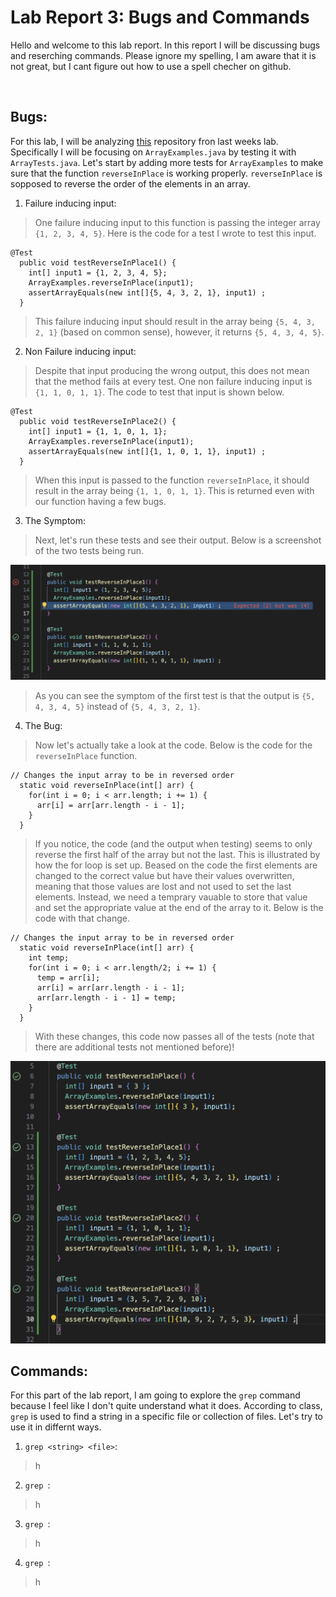 # **Lab Report 3: Bugs and Commands**

Hello and welcome to this lab report. In this report I will be discussing bugs and 
reserching commands. Please ignore my spelling, I am aware that it is not great, but I
cant figure out how to use a spell checher on github.

<br>  

## Bugs:

For this lab, I will be analyzing [this](https://github.com/ucsd-cse15l-f23/lab3) repository fron last
weeks lab. Specifically I will be focusing on `ArrayExamples.java` by testing it with `ArrayTests.java`.
Let's start by adding more tests for `ArrayExamples` to make sure that the function `reverseInPlace` is 
working properly. `reverseInPlace` is sopposed to reverse the order of the elements in an array.

1. Failure inducing input:

> One failure inducing input to this function is passing the integer array `{1, 2, 3, 4, 5}`. Here is the
> code for a test I wrote to test this input.
  
```
@Test
  public void testReverseInPlace1() {
    int[] input1 = {1, 2, 3, 4, 5};
    ArrayExamples.reverseInPlace(input1);
    assertArrayEquals(new int[]{5, 4, 3, 2, 1}, input1) ;
  }
```

> This failure inducing input should result in the array being `{5, 4, 3, 2, 1}` (based on common sense),
> however, it returns `{5, 4, 3, 4, 5}`.

2. Non Failure inducing input:

> Despite that input producing the wrong output, this does not mean that the method fails at every test.
> One non failure inducing input is `{1, 1, 0, 1, 1}`. The code to test that input is shown below.

```
@Test
  public void testReverseInPlace2() {
    int[] input1 = {1, 1, 0, 1, 1};
    ArrayExamples.reverseInPlace(input1);
    assertArrayEquals(new int[]{1, 1, 0, 1, 1}, input1) ;
  }
```

> When this input is passed to the function `reverseInPlace`, it should result in the array being
> `{1, 1, 0, 1, 1}`. This is returned even with our function having a few bugs.

3. The Symptom:

> Next, let's run these tests and see their output. Below is a screenshot of the two tests being run.

![tests being run](lab3pics/testOutput.png)

> As you can see the symptom of the first test is that the output is `{5, 4, 3, 4, 5}` instead of 
> `{5, 4, 3, 2, 1}`.

4. The Bug:

>  Now let's actually take a look at the code. Below is the code for the `reverseInPlace` function.

```
// Changes the input array to be in reversed order
  static void reverseInPlace(int[] arr) {
    for(int i = 0; i < arr.length; i += 1) {
      arr[i] = arr[arr.length - i - 1];
    }
  }
```

> If you notice, the code (and the output when testing) seems to only reverse the first half of the
> array but not the last. This is illustrated by how the for loop is set up. Beased on the code the
> first elements are changed to the correct value but have their values overwritten, meaning that
> those values are lost and not used to set the last elements. Instead, we need a temprary vauable
> to store that value and set the appropriate value at the end of the array to it. Below is the code
> with that change.

```
// Changes the input array to be in reversed order
  static void reverseInPlace(int[] arr) {
    int temp;
    for(int i = 0; i < arr.length/2; i += 1) {
      temp = arr[i];
      arr[i] = arr[arr.length - i - 1];
      arr[arr.length - i - 1] = temp;
    }
  }
```

> With these changes, this code now passes all of the tests (note that there are additional tests
> not mentioned before)!

![tests being run](lab3pics/tests.png)

## Commands:

For this part of the lab report, I am going to explore the `grep` command because I feel like I don't quite understand 
what it does. According to class, `grep` is used to find a string in a specific file or collection of files. Let's try to 
use it in differnt ways.

1. `grep <string> <file>`:

> h
   
2. `grep `:

> h
   
3. `grep `:

> h

4. `grep `:

> h
